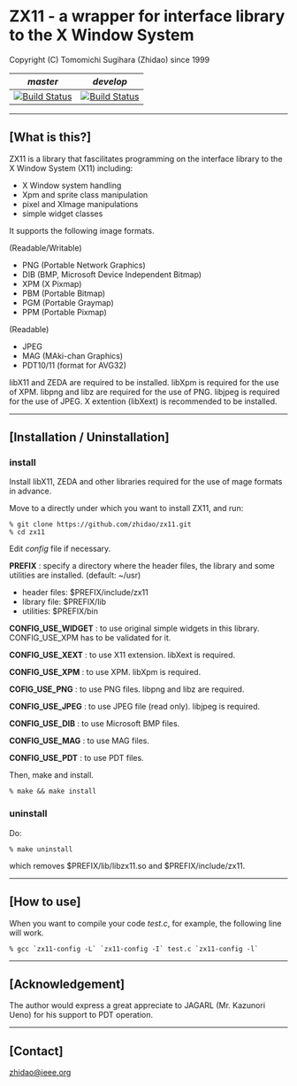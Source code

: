 ZX11 - a wrapper for interface library to the X Window System
=================================================================
Copyright (C) Tomomichi Sugihara (Zhidao) since 1999

| *master* | *develop* |
|----------|-----------|
| [![Build Status](https://travis-ci.org/n-wakisaka/zx11.svg?branch=master)](https://travis-ci.org/n-wakisaka/zx11) | [![Build Status](https://travis-ci.org/n-wakisaka/zx11.svg?branch=develop)](https://travis-ci.org/n-wakisaka/zx11)

-----------------------------------------------------------------
## [What is this?]

ZX11 is a library that fascilitates programming on the interface
library to the X Window System (X11) including:
- X Window system handling
- Xpm and sprite class manipulation
- pixel and XImage manipulations
- simple widget classes

It supports the following image formats.

(Readable/Writable)
- PNG (Portable Network Graphics)
- DIB (BMP, Microsoft Device Independent Bitmap)
- XPM (X Pixmap)
- PBM (Portable Bitmap)
- PGM (Portable Graymap)
- PPM (Portable Pixmap)

(Readable)
- JPEG
- MAG (MAki-chan Graphics)
- PDT10/11 (format for AVG32)

libX11 and ZEDA are required to be installed.
libXpm is required for the use of XPM.
libpng and libz are required for the use of PNG.
libjpeg is required for the use of JPEG.
X extention (libXext) is recommended to be installed.

-----------------------------------------------------------------
## [Installation / Uninstallation]

### install

Install libX11, ZEDA and other libraries required for the use of
mage formats in advance.

Move to a directly under which you want to install ZX11, and run:

   ```
   % git clone https://github.com/zhidao/zx11.git
   % cd zx11
   ```

Edit *config* file if necessary.

   **PREFIX** : specify a directory where the header files, the
   library and some utilities are installed. (default: ~/usr)
   - header files: $PREFIX/include/zx11
   - library file: $PREFIX/lib
   - utilities: $PREFIX/bin

   **CONFIG\_USE\_WIDGET** : to use original simple widgets in
   this library. CONFIG\_USE\_XPM has to be validated for it.

   **CONFIG\_USE\_XEXT** : to use X11 extension.
   libXext is required.

   **CONFIG\_USE\_XPM** : to use XPM. libXpm is required.

   **COFIG\_USE\_PNG** : to use PNG files.
   libpng and libz are required.

   **CONFIG\_USE\_JPEG** : to use JPEG file (read only).
   libjpeg is required.

   **CONFIG\_USE\_DIB** : to use Microsoft BMP files.

   **CONFIG\_USE\_MAG** : to use MAG files.

   **CONFIG\_USE\_PDT** : to use PDT files.

Then, make and install.

   ```
   % make && make install
   ```

### uninstall

Do:

   ```
   % make uninstall
   ```

which removes $PREFIX/lib/libzx11.so and $PREFIX/include/zx11.

-----------------------------------------------------------------
## [How to use]

When you want to compile your code *test.c*, for example, the following
line will work.

   ```
   % gcc `zx11-config -L` `zx11-config -I` test.c `zx11-config -l`
   ```

-----------------------------------------------------------------
## [Acknowledgement]

The author would express a great appreciate to JAGARL (Mr. Kazunori
Ueno) for his support to PDT operation.

-----------------------------------------------------------------
## [Contact]

zhidao@ieee.org
